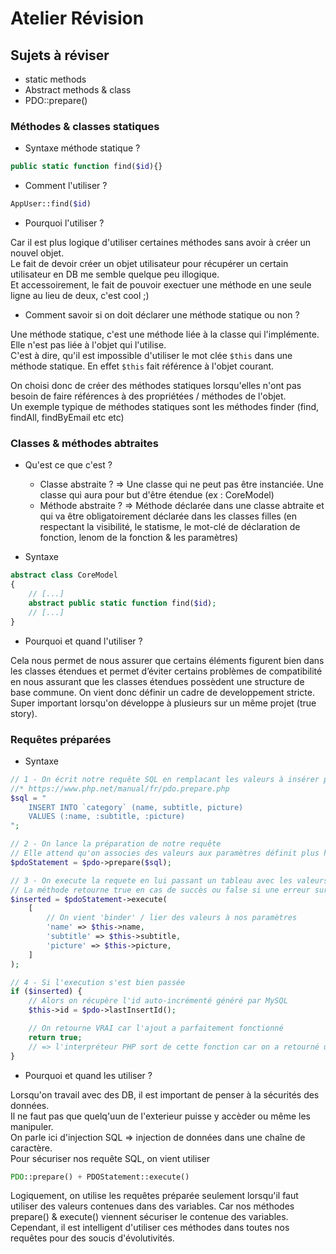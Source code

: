 # Atelier Révision

## Sujets à réviser

- static methods
- Abstract methods & class
- PDO::prepare()

### Méthodes & classes statiques

- Syntaxe méthode statique ?

```php
public static function find($id){}
```

- Comment l'utiliser ?

```php
AppUser::find($id)
```

- Pourquoi l'utiliser ?

Car il est plus logique d'utiliser certaines méthodes sans avoir à créer un nouvel objet.  
Le fait de devoir créer un objet utilisateur pour récupérer un certain utilisateur en DB me semble quelque peu illogique.  
Et accessoirement, le fait de pouvoir exectuer une méthode en une seule ligne au lieu de deux, c'est cool ;)

- Comment savoir si on doit déclarer une méthode statique ou non ?

Une méthode statique, c'est une méthode liée à la classe qui l'implémente. Elle n'est pas liée à l'objet qui l'utilise.  
C'est à dire, qu'il est impossible d'utiliser le mot clée ```$this``` dans une méthode statique.  En effet ```$this``` fait référence à l'objet courant.  

On choisi donc de créer des méthodes statiques lorsqu'elles n'ont pas besoin de faire références à des propriétées / méthodes de l'objet.  
Un exemple typique de méthodes statiques sont les méthodes finder (find, findAll, findByEmail etc etc)

### Classes & méthodes abtraites

- Qu'est ce que c'est ?
  - Classe abstraite ?
    => Une classe qui ne peut pas être instanciée. Une classe qui aura pour but d'être étendue (ex : CoreModel)
  - Méthode abstraite ?
    => Méthode déclarée dans une classe abtraite et qui va être obligatoirement déclarée dans les classes filles (en respectant la visibilité, le statisme, le mot-clé de déclaration de fonction, lenom de la fonction & les paramètres)

- Syntaxe

```php
abstract class CoreModel
{
    // [...]
    abstract public static function find($id);
    // [...]
}
```

- Pourquoi et quand l'utiliser ?

Cela nous permet de nous assurer que certains éléments figurent bien dans les classes étendues et permet d’éviter certains problèmes de compatibilité en nous assurant que les classes étendues possèdent une structure de base commune. On vient donc définir un cadre de developpement stricte.  
Super important lorsqu'on développe à plusieurs sur un même projet (true story).

### Requêtes préparées

- Syntaxe

```php
// 1 - On écrit notre requête SQL en remplacant les valeurs à insérer par des paramètres identifiés avec (:)
//* https://www.php.net/manual/fr/pdo.prepare.php
$sql = "
    INSERT INTO `category` (name, subtitle, picture)
    VALUES (:name, :subtitle, :picture)
";

// 2 - On lance la préparation de notre requête
// Elle attend qu'on associes des valeurs aux paramètres définit plus haut avec (:)
$pdoStatement = $pdo->prepare($sql);

// 3 - On execute la requete en lui passant un tableau avec les valeurs à associer
// La méthode retourne true en cas de succès ou false si une erreur survient
$inserted = $pdoStatement->execute(
    [
        // On vient 'binder' / lier des valeurs à nos paramètres
        'name' => $this->name,
        'subtitle' => $this->subtitle,
        'picture' => $this->picture,
    ]
);

// 4 - Si l'execution s'est bien passée
if ($inserted) {
    // Alors on récupère l'id auto-incrémenté généré par MySQL
    $this->id = $pdo->lastInsertId();

    // On retourne VRAI car l'ajout a parfaitement fonctionné
    return true;
    // => l'interpréteur PHP sort de cette fonction car on a retourné une donnée
}

```

- Pourquoi et quand les utiliser ?

Lorsqu'on travail avec des DB, il est important de penser à la sécurités des données.  
Il ne faut pas que quelq'uun de l'exterieur puisse y accèder ou même les manipuler.  
On parle ici d'injection SQL => injection de données dans une chaîne de caractère.  
Pour sécuriser nos requête SQL, on vient utiliser

```php
PDO::prepare() + PDOStatement::execute()
```

Logiquement, on utilise les requêtes préparée seulement lorsqu'il faut utiliser des valeurs contenues dans des variables. Car nos méthodes prepare() & execute() viennent sécuriser le contenue des variables.  
Cependant, il est intelligent d'utiliser ces méthodes dans toutes nos requêtes pour des soucis d'évolutivités.
